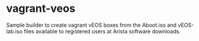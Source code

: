 # vagrant-veos
Sample builder to create vagrant vEOS boxes from the Aboot.iso and vEOS-lab.iso files available to registered users at Arista software downloads.
